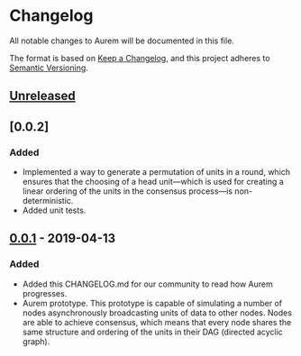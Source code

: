# Changelog

All notable changes to Aurem will be documented in this file.

The format is based on [Keep a Changelog](https://keepachangelog.com/en/1.0.0/),
and this project adheres to [Semantic Versioning](https://semver.org/spec/v2.0.0.html).

## [Unreleased]

## [0.0.2]

### Added
 
- Implemented a way to generate a permutation of units in a round, which ensures
  that the choosing of a head unit&mdash;which is used for creating a linear
  ordering of the units in the consensus process&mdash;is non-deterministic.
- Added unit tests. 

## [0.0.1] - 2019-04-13

### Added

- Added this CHANGELOG.md for our community to read how Aurem progresses.
- Aurem prototype. This prototype is capable of simulating a number of nodes
  asynchronously broadcasting units of data to other nodes. Nodes are able to
  achieve consensus, which means that every node shares the same structure and
  ordering of the units in their DAG (directed acyclic graph).

[unreleased]: https://github.com/Discreet/aurem/compare/v0.0.1...HEAD
[0.0.1]: https://github.com/Discreet/aurem/releases/tag/v0.0.1
